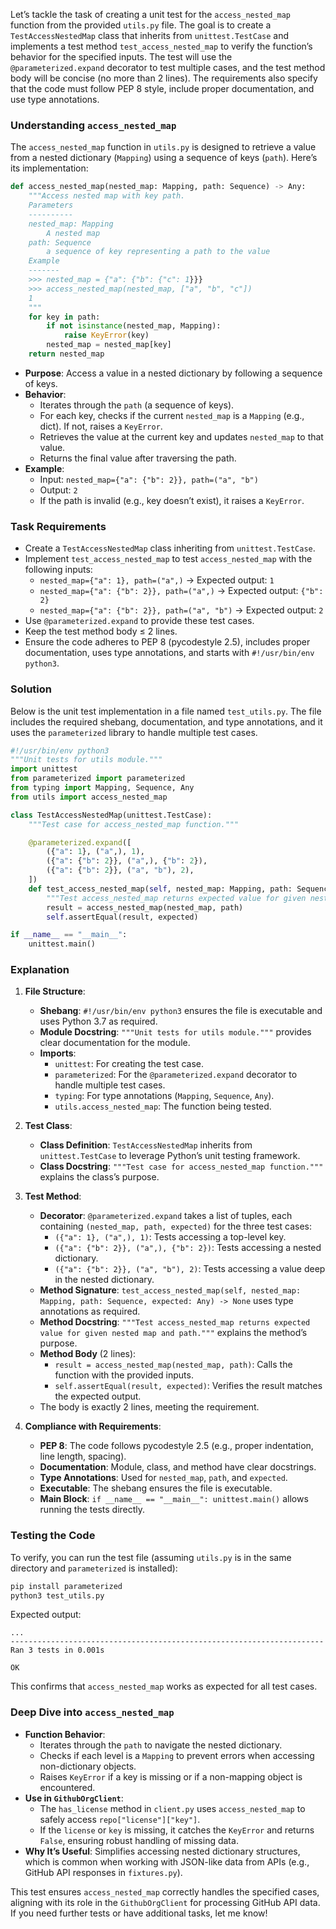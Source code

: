 Let’s tackle the task of creating a unit test for the `access_nested_map` function from the provided `utils.py` file. The goal is to create a `TestAccessNestedMap` class that inherits from `unittest.TestCase` and implements a test method `test_access_nested_map` to verify the function’s behavior for the specified inputs. The test will use the `@parameterized.expand` decorator to test multiple cases, and the test method body will be concise (no more than 2 lines). The requirements also specify that the code must follow PEP 8 style, include proper documentation, and use type annotations.

### Understanding `access_nested_map`

The `access_nested_map` function in `utils.py` is designed to retrieve a value from a nested dictionary (`Mapping`) using a sequence of keys (`path`). Here’s its implementation:

```python
def access_nested_map(nested_map: Mapping, path: Sequence) -> Any:
    """Access nested map with key path.
    Parameters
    ----------
    nested_map: Mapping
        A nested map
    path: Sequence
        a sequence of key representing a path to the value
    Example
    -------
    >>> nested_map = {"a": {"b": {"c": 1}}}
    >>> access_nested_map(nested_map, ["a", "b", "c"])
    1
    """
    for key in path:
        if not isinstance(nested_map, Mapping):
            raise KeyError(key)
        nested_map = nested_map[key]
    return nested_map
```

- **Purpose**: Access a value in a nested dictionary by following a sequence of keys.
- **Behavior**:
  - Iterates through the `path` (a sequence of keys).
  - For each key, checks if the current `nested_map` is a `Mapping` (e.g., dict). If not, raises a `KeyError`.
  - Retrieves the value at the current key and updates `nested_map` to that value.
  - Returns the final value after traversing the path.
- **Example**:
  - Input: `nested_map={"a": {"b": 2}}, path=("a", "b")`
  - Output: `2`
  - If the path is invalid (e.g., key doesn’t exist), it raises a `KeyError`.

### Task Requirements

- Create a `TestAccessNestedMap` class inheriting from `unittest.TestCase`.
- Implement `test_access_nested_map` to test `access_nested_map` with the following inputs:
  - `nested_map={"a": 1}, path=("a",)` → Expected output: `1`
  - `nested_map={"a": {"b": 2}}, path=("a",)` → Expected output: `{"b": 2}`
  - `nested_map={"a": {"b": 2}}, path=("a", "b")` → Expected output: `2`
- Use `@parameterized.expand` to provide these test cases.
- Keep the test method body ≤ 2 lines.
- Ensure the code adheres to PEP 8 (pycodestyle 2.5), includes proper documentation, uses type annotations, and starts with `#!/usr/bin/env python3`.

### Solution

Below is the unit test implementation in a file named `test_utils.py`. The file includes the required shebang, documentation, and type annotations, and it uses the `parameterized` library to handle multiple test cases.

```python
#!/usr/bin/env python3
"""Unit tests for utils module."""
import unittest
from parameterized import parameterized
from typing import Mapping, Sequence, Any
from utils import access_nested_map

class TestAccessNestedMap(unittest.TestCase):
    """Test case for access_nested_map function."""

    @parameterized.expand([
        ({"a": 1}, ("a",), 1),
        ({"a": {"b": 2}}, ("a",), {"b": 2}),
        ({"a": {"b": 2}}, ("a", "b"), 2),
    ])
    def test_access_nested_map(self, nested_map: Mapping, path: Sequence, expected: Any) -> None:
        """Test access_nested_map returns expected value for given nested map and path."""
        result = access_nested_map(nested_map, path)
        self.assertEqual(result, expected)

if __name__ == "__main__":
    unittest.main()
```

### Explanation

1. **File Structure**:

   - **Shebang**: `#!/usr/bin/env python3` ensures the file is executable and uses Python 3.7 as required.
   - **Module Docstring**: `"""Unit tests for utils module."""` provides clear documentation for the module.
   - **Imports**:
     - `unittest`: For creating the test case.
     - `parameterized`: For the `@parameterized.expand` decorator to handle multiple test cases.
     - `typing`: For type annotations (`Mapping`, `Sequence`, `Any`).
     - `utils.access_nested_map`: The function being tested.

2. **Test Class**:

   - **Class Definition**: `TestAccessNestedMap` inherits from `unittest.TestCase` to leverage Python’s unit testing framework.
   - **Class Docstring**: `"""Test case for access_nested_map function."""` explains the class’s purpose.

3. **Test Method**:

   - **Decorator**: `@parameterized.expand` takes a list of tuples, each containing `(nested_map, path, expected)` for the three test cases:
     - `({"a": 1}, ("a",), 1)`: Tests accessing a top-level key.
     - `({"a": {"b": 2}}, ("a",), {"b": 2})`: Tests accessing a nested dictionary.
     - `({"a": {"b": 2}}, ("a", "b"), 2)`: Tests accessing a value deep in the nested dictionary.
   - **Method Signature**: `test_access_nested_map(self, nested_map: Mapping, path: Sequence, expected: Any) -> None` uses type annotations as required.
   - **Method Docstring**: `"""Test access_nested_map returns expected value for given nested map and path."""` explains the method’s purpose.
   - **Method Body** (2 lines):
     - `result = access_nested_map(nested_map, path)`: Calls the function with the provided inputs.
     - `self.assertEqual(result, expected)`: Verifies the result matches the expected output.
   - The body is exactly 2 lines, meeting the requirement.

4. **Compliance with Requirements**:
   - **PEP 8**: The code follows pycodestyle 2.5 (e.g., proper indentation, line length, spacing).
   - **Documentation**: Module, class, and method have clear docstrings.
   - **Type Annotations**: Used for `nested_map`, `path`, and `expected`.
   - **Executable**: The shebang ensures the file is executable.
   - **Main Block**: `if __name__ == "__main__": unittest.main()` allows running the tests directly.

### Testing the Code

To verify, you can run the test file (assuming `utils.py` is in the same directory and `parameterized` is installed):

```bash
pip install parameterized
python3 test_utils.py
```

Expected output:

```
...
----------------------------------------------------------------------
Ran 3 tests in 0.001s

OK
```

This confirms that `access_nested_map` works as expected for all test cases.

### Deep Dive into `access_nested_map`

- **Function Behavior**:
  - Iterates through the `path` to navigate the nested dictionary.
  - Checks if each level is a `Mapping` to prevent errors when accessing non-dictionary objects.
  - Raises `KeyError` if a key is missing or if a non-mapping object is encountered.
- **Use in `GithubOrgClient`**:
  - The `has_license` method in `client.py` uses `access_nested_map` to safely access `repo["license"]["key"]`.
  - If the `license` or `key` is missing, it catches the `KeyError` and returns `False`, ensuring robust handling of missing data.
- **Why It’s Useful**: Simplifies accessing nested dictionary structures, which is common when working with JSON-like data from APIs (e.g., GitHub API responses in `fixtures.py`).

This test ensures `access_nested_map` correctly handles the specified cases, aligning with its role in the `GithubOrgClient` for processing GitHub API data. If you need further tests or have additional tasks, let me know!
